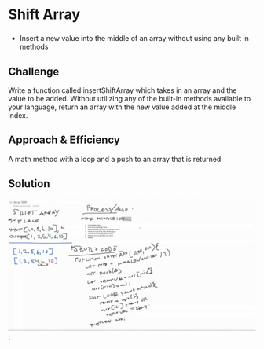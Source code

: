 # Shift Array

### 

- Insert a new value into the middle of an array without using any built in methods




## Challenge
Write a function called insertShiftArray which takes in an array and the value to be added. Without utilizing any of the built-in methods available to your language, return an array with the new value added at the middle index.


## Approach & Efficiency
A math method with a loop and a push to an array that is returned 



## Solution
<!-- Embedded whiteboard image -->
![CC1](./assets/shiftArray.png);
